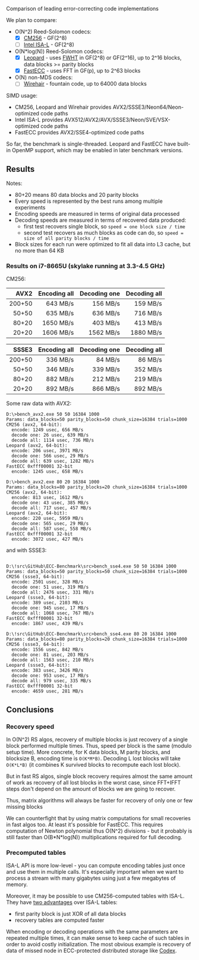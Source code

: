 Comparison of leading error-correcting code implementations

We plan to compare:
- O(N^2) Reed-Solomon codecs:
  - [x] [CM256](https://github.com/catid/cm256) - GF(2^8)
  - [ ] [Intel ISA-L](https://github.com/intel/isa-l) - GF(2^8)
- O(N*log(N)) Reed-Solomon codecs:
  - [x] [Leopard](https://github.com/catid/leopard) - uses [FWHT](https://en.wikipedia.org/wiki/Fast_Walsh%E2%80%93Hadamard_transform) in GF(2^8) or GF(2^16), up to 2^16 blocks, data blocks >= parity blocks
  - [x] [FastECC](https://github.com/Bulat-Ziganshin/FastECC) - uses FFT in GF(p), up to 2^63 blocks
- O(N) non-MDS codecs:
  - [ ] [Wirehair](https://github.com/catid/wirehair) - fountain code, up to 64000 data blocks

SIMD usage:
- CM256, Leopard and Wirehair provides AVX2/SSSE3/Neon64/Neon-optimized code paths
- Intel ISA-L provides AVX512/AVX2/AVX/SSSE3/Neon/SVE/VSX-optimized code paths
- FastECC provides AVX2/SSE4-optimized code paths

So far, the benchmark is single-threaded. Leopard and FastECC have built-in OpenMP support, which may be enabled in later benchmark versions.


## Results

Notes:
- 80+20 means 80 data blocks and 20 parity blocks
- Every speed is represented by the best runs among multiple experiments
- Encoding speeds are measured in terms of original data processed
- Decoding speeds are measured in terms of recovered data produced:
  - first test recovers single block, so `speed = one block size / time`
  - second test recovers as much blocks as code can do, so `speed = size of all parity blocks / time`
- Block sizes for each run were optimized to fit all data into L3 cache, but no more than 64 KB


### Results on i7-8665U (skylake running at 3.3-4.5 GHz)

CM256:

| AVX2     | Encoding all | Decoding one  | Decoding all  |
| -------: | -----------: | ------------: | ------------: |
| 200+50   |     643 MB/s |      156 MB/s |      159 MB/s |
| 50+50    |     635 MB/s |      636 MB/s |      716 MB/s |
| 80+20    |    1650 MB/s |      403 MB/s |      413 MB/s |
| 20+20    |    1606 MB/s |     1562 MB/s |     1880 MB/s |

| SSSE3    | Encoding all | Decoding one  | Decoding all  |
| -------: | -----------: | ------------: | ------------: |
| 200+50   |     336 MB/s |       84 MB/s |       86 MB/s |
| 50+50    |     346 MB/s |      339 MB/s |      352 MB/s |
| 80+20    |     882 MB/s |      212 MB/s |      219 MB/s |
| 20+20    |     892 MB/s |      866 MB/s |      892 MB/s |

Some raw data with AVX2:
```
D:\>bench_avx2.exe 50 50 16384 1000
Params: data_blocks=50 parity_blocks=50 chunk_size=16384 trials=1000
CM256 (avx2, 64-bit):
  encode: 1249 usec, 656 MB/s
  decode one: 26 usec, 639 MB/s
  decode all: 1114 usec, 736 MB/s
Leopard (avx2, 64-bit):
  encode: 206 usec, 3971 MB/s
  decode one: 566 usec, 29 MB/s
  decode all: 639 usec, 1282 MB/s
FastECC 0xfff00001 32-bit
  encode: 1245 usec, 658 MB/s

D:\>bench_avx2.exe 80 20 16384 1000
Params: data_blocks=80 parity_blocks=20 chunk_size=16384 trials=1000
CM256 (avx2, 64-bit):
  encode: 813 usec, 1612 MB/s
  decode one: 43 usec, 385 MB/s
  decode all: 717 usec, 457 MB/s
Leopard (avx2, 64-bit):
  encode: 220 usec, 5959 MB/s
  decode one: 565 usec, 29 MB/s
  decode all: 587 usec, 558 MB/s
FastECC 0xfff00001 32-bit
  encode: 3072 usec, 427 MB/s
```

and with SSSE3:
```

D:\!src\GitHub\ECC-Benchmark\src>bench_sse4.exe 50 50 16384 1000
Params: data_blocks=50 parity_blocks=50 chunk_size=16384 trials=1000
CM256 (ssse3, 64-bit):
  encode: 2501 usec, 328 MB/s
  decode one: 51 usec, 319 MB/s
  decode all: 2476 usec, 331 MB/s
Leopard (ssse3, 64-bit):
  encode: 389 usec, 2103 MB/s
  decode one: 945 usec, 17 MB/s
  decode all: 1068 usec, 767 MB/s
FastECC 0xfff00001 32-bit
  encode: 1867 usec, 439 MB/s

D:\!src\GitHub\ECC-Benchmark\src>bench_sse4.exe 80 20 16384 1000
Params: data_blocks=80 parity_blocks=20 chunk_size=16384 trials=1000
CM256 (ssse3, 64-bit):
  encode: 1556 usec, 842 MB/s
  decode one: 81 usec, 203 MB/s
  decode all: 1563 usec, 210 MB/s
Leopard (ssse3, 64-bit):
  encode: 383 usec, 3426 MB/s
  decode one: 953 usec, 17 MB/s
  decode all: 979 usec, 335 MB/s
FastECC 0xfff00001 32-bit
  encode: 4659 usec, 281 MB/s
```


## Conclusions

### Recovery speed

In O(N^2) RS algos, recovery of multiple blocks is just
recovery of a single block performed multiple times.
Thus, speed per block is the same (modulo setup time).
More concrete, for K data blocks, M parity blocks,
and blocksize B, encoding time is `O(K*M*B)`.
Decoding L lost blocks will take `O(K*L*B)`
(it combines K survived blocks to recompute each lost block).

But in fast RS algos, single block recovery requires almost
the same amount of work as recovery of all lost blocks
in the worst case, since FFT+IFFT steps don't depend on
the amount of blocks we are going to recover.

Thus, matrix algorithms will always be faster for recovery
of only one or few missing blocks

We can counterfight that by using matrix computations
for small recoveries in fast algos too. At least it's
possible for FastECC. This requires computation of
Newton polynomial thus O(N^2) divisions - but it probably
is still faster than O(B\*N\*log(N)) multiplications
required for full decoding.


### Precomputed tables

ISA-L API is more low-level - you can compute encoding tables
just once and use them in multiple calls. It's especially
important when we want to process a stream with many gigabytes
using just a few megabytes of memory.

Moreover, it may be possible to use CM256-computed tables with ISA-L.
They have [two advantages](https://github.com/catid/cm256#comparisons-with-other-libraries) over ISA-L tables:
- first parity block is just XOR of all data blocks
- recovery tables are computed faster

When encoding or decoding operations with the same parameters
are repeated multiple times, it can make sense to keep cache
of such tables in order to avoid costly initialization.
The most obvious example is recovery of data of missed node
in ECC-protected distributed storage like [Codex](https://github.com/status-im/nim-codex).
